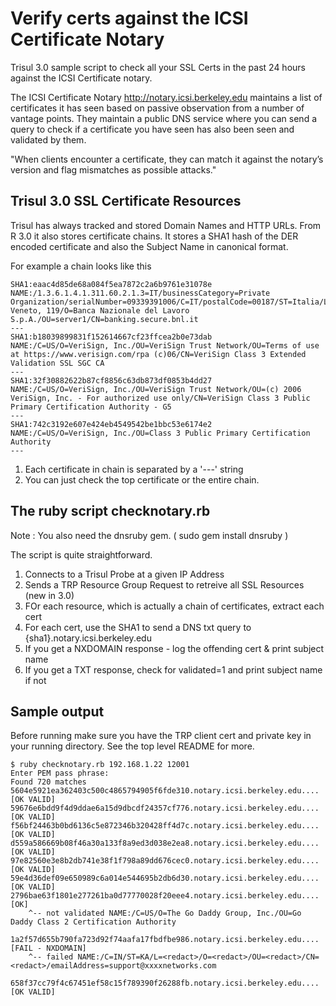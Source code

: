 Verify certs against the ICSI Certificate Notary
================================================

Trisul 3.0 sample script to check all your SSL Certs in the 
past 24 hours against the ICSI Certificate notary.


The ICSI Certificate Notary http://notary.icsi.berkeley.edu
maintains a list of certificates it has seen based on passive
observation from a number of vantage points. They maintain 
a public DNS service where you can send a query to check if
a certificate you have seen has also been seen and validated 
by them.

"When clients encounter a certificate, they can match it against 
the notary’s version and flag mismatches as possible attacks."


Trisul 3.0 SSL Certificate Resources
------------------------------------

Trisul has always tracked and stored Domain Names and HTTP URLs. From 
R 3.0 it also stores certificate chains. It stores a SHA1 hash of the
DER encoded certificate and also the Subject Name in canonical format.

For example a chain looks like this

````
SHA1:eaac4d85de68a084f5ea7872c2a6b9761e31078e
NAME:/1.3.6.1.4.1.311.60.2.1.3=IT/businessCategory=Private Organization/serialNumber=09339391006/C=IT/postalCode=00187/ST=Italia/L=Roma/street=Via Veneto, 119/O=Banca Nazionale del Lavoro S.p.A./OU=server1/CN=banking.secure.bnl.it
---
SHA1:b18039899831f152614667cf23ffcea2b0e73dab
NAME:/C=US/O=VeriSign, Inc./OU=VeriSign Trust Network/OU=Terms of use at https://www.verisign.com/rpa (c)06/CN=VeriSign Class 3 Extended Validation SSL SGC CA
---
SHA1:32f30882622b87cf8856c63db873df0853b4dd27
NAME:/C=US/O=VeriSign, Inc./OU=VeriSign Trust Network/OU=(c) 2006 VeriSign, Inc. - For authorized use only/CN=VeriSign Class 3 Public Primary Certification Authority - G5
---
SHA1:742c3192e607e424eb4549542be1bbc53e6174e2
NAME:/C=US/O=VeriSign, Inc./OU=Class 3 Public Primary Certification Authority
---

````

1. Each certificate in chain is separated by a '---' string 
2. You can just check the top certificate or the entire chain. 


The ruby script checknotary.rb
------------------------------------

Note : You also need the dnsruby gem. ( sudo gem install dnsruby  )

The script is quite straightforward.

1. Connects to a Trisul Probe at a given IP Address
2. Sends a TRP Resource Group Request to retreive all SSL Resources (new in 3.0)
3. FOr each resource, which is actually a chain of certificates, extract each cert
4. For each cert, use the SHA1 to send a DNS txt query to {sha1}.notary.icsi.berkeley.edu
5. If you get a NXDOMAIN response - log the offending cert & print subject name
6. If you get a TXT response, check for validated=1 and print subject name if not 


Sample output 
-------------

Before running make sure you have the TRP client cert and private key in your running directory.
See the top level README for more.

````
$ ruby checknotary.rb 192.168.1.22 12001
Enter PEM pass phrase:
Found 720 matches
5604e5921ea362403c500c4865794905f6fde310.notary.icsi.berkeley.edu....[OK VALID]
59676e6bdd9f4d9ddae6a15d9dbcdf24357cf776.notary.icsi.berkeley.edu....[OK VALID]
f56bf24463b0bd6136c5e872346b320428ff4d7c.notary.icsi.berkeley.edu....[OK VALID]
d559a586669b08f46a30a133f8a9ed3d038e2ea8.notary.icsi.berkeley.edu....[OK VALID]
97e82560e3e8b2db741e38f1f798a89dd676cec0.notary.icsi.berkeley.edu....[OK VALID]
59e4d36def09e650989c6a014e544695b2db6d30.notary.icsi.berkeley.edu....[OK VALID]
2796bae63f1801e277261ba0d77770028f20eee4.notary.icsi.berkeley.edu....[OK]
    ^-- not validated NAME:/C=US/O=The Go Daddy Group, Inc./OU=Go Daddy Class 2 Certification Authority

1a2f57d655b790fa723d92f74aafa17fbdfbe986.notary.icsi.berkeley.edu....[FAIL - NXDOMAIN]
    ^-- failed NAME:/C=IN/ST=KA/L=<redact>/O=<redact>/OU=<redact>/CN=<redact>/emailAddress=support@xxxxnetworks.com

658f37cc79f4c67451ef58c15f789390f26288fb.notary.icsi.berkeley.edu....[OK VALID]


````

